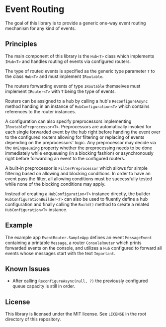 ﻿# Event Routing

The goal of this library is to provide a generic one-way event routing mechanism for any kind of events.

## Principles

The main component of this library is the `Hub<T>` class which implements `IHub<T>` and handles routing of events via configured routers.

The type of routed events is specified as the generic type parameter `T` to the class `Hub<T>` and must implement `IRoutable`.

The routers forwarding events of type `IRoutable` themselves must implement `IRouter<T>` with `T` being the type of events.

Routers can be assigned to a hub by calling a hub's `ReconfigureAsync` method handing in an instance of `HubConfiguration<T>` which contains references to the router instances.

A configuration can also specify preprocessors implementing `IRoutablePreprocessor<T>`. Preprocessors are automatically invoked for each single forwarded event by the hub right before handing the event over to the configured routers allowing for filtering or replacing of events depending on the preprocessors' logic. Any preprocessor may decide via the `OnEnqueueing` property whether the preprocessing needs to be done immediately while enqueueing (in a blocking fashion) or asynchronously right before forwarding an event to the configured routers.

A built-in preprocessor is `FilterPreprocessor` which allows for simple filtering based on allowing and blocking conditions. In order to have an event pass the filter, all allowing conditions must be successfully tested while none of the blocking conditions may apply.

Instead of creating a `HubConfiguration<T>` instance directly, the builder `HubConfigurationBuilder<T>` can also be used to fluently define a hub configuration and finally calling the `Build()` method to create a related `HubConfiguration<T>` instance.

## Example

The example app `EventRouter.SampleApp` defines an event `MessageEvent` containing a printable `Message`, a router `ConsoleRouter` which prints forwarded events on the console, and utilizes a `Hub` configured to forward all events whose messages start with the text `Important`.

## Known Issues

- After calling `ReconfigureAsync(null, ?)` the previously configured queue capacity is still in order.

## License

This library is licensed under the MIT license. See `LICENSE` in the root directory of this repository.
